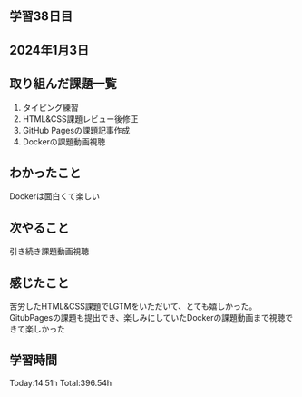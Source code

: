 ## 学習38日目
## 2024年1月3日
## 取り組んだ課題一覧
1. タイピング練習
1. HTML&CSS課題レビュー後修正
1. GitHub Pagesの課題記事作成
2. Dockerの課題動画視聴 
## わかったこと
Dockerは面白くて楽しい
## 次やること
引き続き課題動画視聴
## 感じたこと
苦労したHTML&CSS課題でLGTMをいただいて、とても嬉しかった。GitubPagesの課題も提出でき、楽しみにしていたDockerの課題動画まで視聴できて楽しかった
## 学習時間
 Today:14.51h
 Total:396.54h
